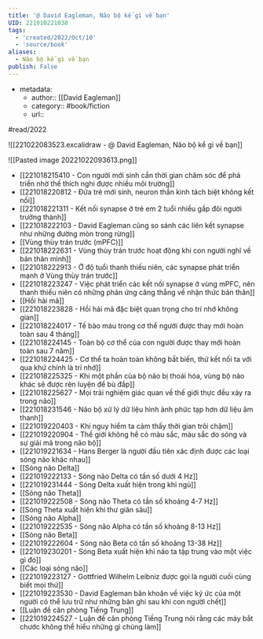 ```yaml
---
title: '@ David Eagleman, Não bộ kể gì về bạn'
UID: 221010221038
tags:
  - 'created/2022/Oct/10'
  - 'source/book'
aliases:
  - Não bộ kể gì về bạn
publish: False
---
```

- metadata:
	- author:: [[David Eagleman]]
	- category:: #book/fiction
	- url:: 

#read/2022 

![[221022083523.excalidraw - @ David Eagleman, Não bộ kể gì về bạn]]

![[Pasted image 20221022093613.png]]

- [[221018215410 - Con người mới sinh cần thời gian chăm sóc để phá triển nhờ thế thích nghi được nhiều môi trường]]
- [[221018220812 - Đứa trẻ mới sinh, neuron thần kinh tách biệt không kết nối]]
- [[221018221311 - Kết nối synapse ở trẻ em 2 tuổi nhiều gấp đôi người trưởng thành]]
- [[221018222103 - David Eagleman cũng so sánh các liên kết synapse như những đường mòn trong rừng]]
- [[Vùng thùy trán trước (mPFC)]]
- [[221018222631 - Vùng thùy trán trước hoạt động khi con người nghĩ về bản thân mình]]
- [[221018222913 - Ở độ tuổi thanh thiếu niên, các synapse phát triển mạnh ở Vùng thùy trán trước]]
- [[221018223247 - Việc phát triển các kết nối synapse ở vùng mPFC, nên thanh thiếu niên có những phản ứng căng thẳng về nhận thức bản thân]]
- [[Hồi hải mã]]
- [[221018223828 - Hồi hải mã đặc biệt quan trọng cho trí nhớ không gian]]
- [[221018224017 - Tế bào máu trong cơ thể người được thay mới hoàn toàn sau 4 tháng]]
- [[221018224145 - Toàn bộ cơ thể của con người được thay mới hoàn toàn sau 7 năm]]
- [[221018224425 - Cơ thể ta hoàn toàn không bất biến, thứ kết nối ta với qua khứ chính là trí nhớ]]
- [[221018225325 - Khi một phần của bộ não bị thoái hóa, vùng bộ não khác sẽ được rèn luyện để bù đắp]]
- [[221018225627 - Mọi trải nghiệm giác quan về thế giới thực đều xảy ra trong não]]
- [[221018231546 - Não bộ xử lý dữ liệu hình ảnh phức tạp hơn dữ liệu âm thanh]]
- [[221019220403 - Khi nguy hiểm ta cảm thấy thời gian trôi chậm]]
- [[221019220904 - Thế giới không hề có màu sắc, màu sắc do sóng và sự giải mã trong não bộ]]
- [[221019221634 - Hans Berger là người đầu tiên xác định được các loại sóng não khác nhau]]
- [[Sóng não Delta]]
- [[221019222133 - Sóng não Delta có tần số dưới 4 Hz]]
- [[221019231444 - Sóng Delta xuất hiện trong khi ngủ]]
- [[Sóng não Theta]]
- [[221019222508 - Sóng não Theta có tần số khoảng 4-7 Hz]]
- [[Sóng Theta xuất hiện khi thư giãn sâu]]
- [[Sóng não Alpha]]
- [[221019222535 - Sóng não Alpha có tần số khoảng 8-13 Hz]]
- [[Sóng não Beta]]
- [[221019222604 - Sóng não Beta có tần số khoảng 13-38 Hz]]
- [[221019230201 - Sóng Beta xuất hiện khi não ta tập trung vào một việc gì đó]]
- [[Các loại sóng não]]
- [[221019223127 - Gottfried Wilhelm Leibniz được gọi là người cuối cùng biết mọi thứ]]
- [[221019223530 - David Eagleman băn khoăn về việc ký ức của một người có thể lưu trữ như những bản ghi sau khi con người chết]]
- [[Luận đề căn phòng Tiếng Trung]]
- [[221019224527 - Luận đề căn phòng Tiếng Trung nói rằng các máy bắt chước không thể hiểu những gì chúng làm]]